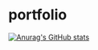 # portfolio

[![Anurag's GitHub stats](https://github-readme-stats.vercel.app/api?username=ZuzannaZawartka)](https://github.com/ZuzannaZawartka/github-readme-stats)
